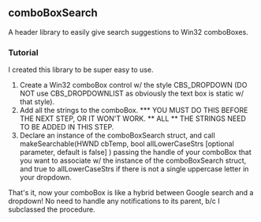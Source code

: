 ## comboBoxSearch
A header library to easily give search suggestions to Win32 comboBoxes.
### Tutorial
I created this library to be super easy to use.

1. Create a Win32 comboBox control w/ the style CBS_DROPDOWN (DO NOT use CBS_DROPDOWNLIST as obviously the text box is static w/ that style).
2. Add all the strings to the comboBox. *** YOU MUST DO THIS BEFORE THE NEXT STEP, OR IT WON'T WORK.  ** ALL ** THE STRINGS NEED TO BE ADDED IN THIS STEP.
3. Declare an instance of the comboBoxSearch struct, and call makeSearchable(HWND cbTemp, bool allLowerCaseStrs [optional parameter, default is false] ) passing the handle of your comboBox that you want to associate w/ the instance of the comboBoxSearch struct, and true to allLowerCaseStrs if there is not a single uppercase letter in your dropdown.

That's it, now your comboBox is like a hybrid between Google search and a dropdown! No need to handle any notifications to its parent, b/c I subclassed the procedure. 

